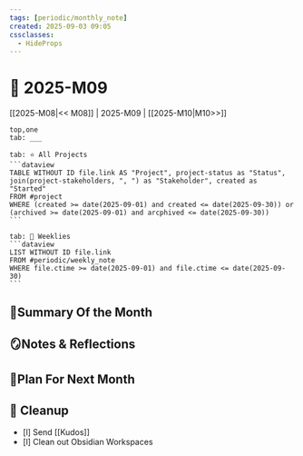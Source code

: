 ```yaml
---
tags: [periodic/monthly_note]
created: 2025-09-03 09:05
cssclasses:
  - HideProps
---
```

# 📂 2025-M09

[[2025-M08|<< M08]] | 2025-M09 | [[2025-M10|M10>>]]

````tabs
top,one
tab: ___

tab: ⭐ All Projects
```dataview
TABLE WITHOUT ID file.link AS "Project", project-status as "Status", join(project-stakeholders, ", ") as "Stakeholder", created as "Started"
FROM #project
WHERE (created >= date(2025-09-01) and created <= date(2025-09-30)) or (archived >= date(2025-09-01) and arcphived <= date(2025-09-30))
```

tab: 🔄 Weeklies
```dataview
LIST WITHOUT ID file.link
FROM #periodic/weekly_note 
WHERE file.ctime >= date(2025-09-01) and file.ctime <= date(2025-09-30)
```
````

## 🌳Summary Of the Month

## 🪞Notes & Reflections

## 🌱Plan For Next Month

## 🧹 Cleanup

- [l] Send [[Kudos]]
- [l] Clean out Obsidian Workspaces 
